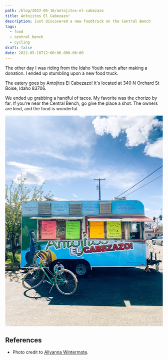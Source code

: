 ```yaml
---
path: /blog/2022-05-16/antojitos-el-cabezazo
title: Antojitos El Cabezazo!
description: Just discovered a new foodtruck on the Central Bench
tags:
  - food
  - central bench
  - cycling
draft: false
date: 2022-05-16T12:00:00.000-06:00
---
```


The other day I was riding from the Idaho Youth ranch after making a donation. I ended up stumbling upon a new food truck.

The eatery goes by Antojitos El Cabezazo! It's located at 340 N Orchard St Boise, Idaho 83706.

We ended up grabbing a handful of tacos. My favorite was the chorizo by far. If you're near the Central Bench, go give the place a shot. The owners are kind, and the food is wonderful.

![](./antojitos-elcabezazo!.jpg)

## References

- Photo credit to [Allyanna Wintermote](https://allyanna.world).
